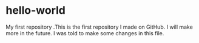 # hello-world
My first repository
.This is the first repository I made on GitHub. I will make more in the future. 
I was told to make some changes in this file. 
